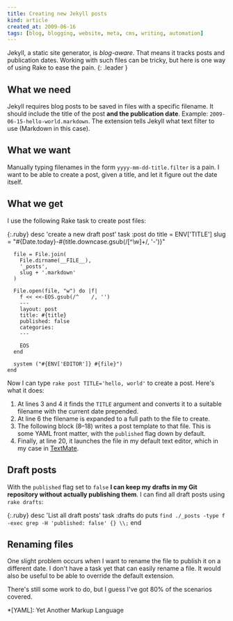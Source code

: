 ```yaml
---
title: Creating new Jekyll posts
kind: article
created_at: 2009-06-16
tags: [blog, blogging, website, meta, cms, writing, automation]
---
```

Jekyll, a static site generator, is *blog-aware*. That means it tracks posts
and publication dates. Working with such files can be tricky, but here is one
way of using Rake to ease the pain.
{: .leader }

## What we need

Jekyll requires blog posts to be saved in files with a specific filename. It
should include the title of the post **and the publication date**. Example:
`2009-06-15-hello-world.markdown`. The extension tells Jekyll what text filter
to use (Markdown in this case).

## What we want

Manually typing filenames in the form `yyyy-mm-dd-title.filter` is a
pain. I want to be able to create a post, given a title, and let it figure out
the date itself.

## What we get

I use the following Rake task to create post files:

{:.ruby}
    desc 'create a new draft post'
    task :post do
      title = ENV['TITLE']
      slug = "#{Date.today}-#{title.downcase.gsub(/[^\w]+/, '-')}"

      file = File.join(
        File.dirname(__FILE__),
        '_posts',
        slug + '.markdown'
      )

      File.open(file, "w") do |f|
        f << <<-EOS.gsub(/^    /, '')
        ---
        layout: post
        title: #{title}
        published: false
        categories:
        ---

        EOS
      end

      system ("#{ENV['EDITOR']} #{file}")
    end

Now I can type `rake post TITLE='hello, world'` to create a post. Here's what
it does:

1. At lines 3 and 4 it finds the `TITLE` argument and converts it to a
   suitable filename with the current date prepended.
2. At line 6 the filename is expanded to a full path to the file to create.
3. The following block (8–18) writes a post template to that file. This is
   some YAML front matter, with the `published` flag down by default.
4. Finally, at line 20, it launches the file in my default text editor,
   which in my case in [TextMate][1].

## Draft posts

With the `published` flag set to `false` **I can keep my drafts in my Git
repository without actually publishing them**. I can find all draft posts
using `rake drafts`:

{:.ruby}
    desc 'List all draft posts'
    task :drafts do
      puts `find ./_posts -type f -exec grep -H 'published: false' {} \\;`
    end

## Renaming files

One slight problem occurs when I want to rename the file to publish it on a
different date. I don't have a task yet that can easily rename a file. It
would also be useful to be able to override the default extension.

There's still some work to do, but I guess I've got 80% of the scenarios
covered.

*[YAML]: Yet Another Markup Language

[1]: http://macromates.com "TextMate is my favourite text editor"